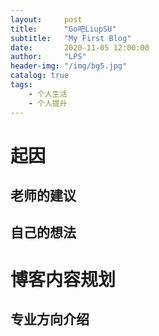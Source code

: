 ```yaml
---
layout:     post
title:      "Go吧LiupSU"
subtitle:   "My First Blog"
date:       2020-11-05 12:00:00
author:     "LPS"
header-img: "/img/bg5.jpg"
catalog: true
tags:
    - 个人生活
    - 个人提升
---
```



# 起因
## 老师的建议
## 自己的想法
# 博客内容规划
## 专业方向介绍

